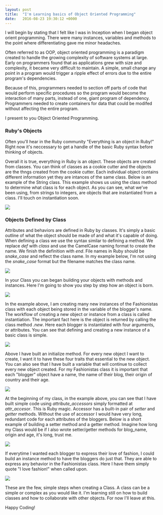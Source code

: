 ```yaml
---
layout: post
title:  "I'm Learning basics of Object Oriented Programming"
date:   2016-08-23 19:30:12 +0000
---
```


I will begin by stating that I felt like I was in Inception when I began object orient programming.  There were many instances, variables and methods to the point where differentiating gave me minor headaches.

Often referred to as OOP, object oriented programming is a paradigm created to handle the growing complexity of software systems at large.  Early on programmers found that as applications grew with size and complexity, it became very difficult to maintain.  A simple, small change any point in a program would trigger a ripple effect of errors due to the entire program's dependencies.

Because of this, programmers needed to section off parts of code that would perform specific procedures so the program would become the interaction of many parts, instead of one, giant program of dependency.  Programmers needed to create containers for data that could be modifed without affecting the entire program.

I present to you Object Oriented Programming.

### Ruby's Objects
Often you'll hear in the Ruby community "Everything is an object in Ruby!" Right now it's neccessary to get a handle of the basic Ruby syntax before thinking of objects.

Overall it is true, everything in Ruby is an object.  These objects are created from classes.  You can think of classes as a cookie cutter and the objects are the thngs created from the cookie cutter.  Each individual object contains different information yet they are intances of the same class.  Below is an example of the String class.  This example shows us using the class method to determine what class is for each object.  As you can see, what we've been using, from strings to integers, are objects that are instantiated from a class. I'll touch on instantiation soon.

![](https://s20.postimg.org/srk1y4y8t/oo_blog.jpg)

### Objects Defined by Class
Attributes and behaviors are defined in Ruby by classes.  It's simply a basic outline of what the object should be made of and what it's capable of doing.  When defining a class we use the syntax similar to defining a method.  We replace *def* with *class* and use the CamelCase naming format to create the name.  We finish the definition with *end*.  File names in Ruby should be *snake_case* and reflect the class name.  In my example below, I'm not using the *snake_case* format but the filename matches the class name.

![](https://s20.postimg.org/he240od3x/oo_blog_filename.jpg)

In your Class you can began building your objects with methods and instances.  Here I'm going to show you step by step how an object is born.

![](https://s20.postimg.org/4jzgtlaal/oo-blog-instantiating.jpg)

In the example above, I am creating many new instances of the Fashionistas class with each object being stored in the variable of the blogger's name.  The workflow of creating a new object or instance from a class is called instantiation.  The important fact here is the object is returned by calling the class method *.new*.  Here each blogger is instantiated with four arguments, or attributes.  You can see that defining and creating a new instance of a basic class is simple.

![](https://s20.postimg.org/kfoaww0v1/oo_blog_initialize.jpg)

Above I have built an initialize method.  For every new object I want to create, I want it to have these four traits that essential to the new object.  You can also see that I have built a variable that will continue to collect every new object created.  For my Fashionistas class it is important that each "blogger" object have a name, the name of their blog, their origin of country and their age.

![](https://s20.postimg.org/dle07787x/oo-blog-attr-accessor.jpg)

At the beginning of my class, in the example above, you can see that I have built simple code using *attribute_accessors* simply formatted at *attr_accesor*.  This is Ruby magic.  Accessor has a built-in pair of *setter* and *getter* methods.  Without the use of accessor I would have very long, redundant code for each attributes of the bloggers.  Below is a short example of building a setter method and a getter method.  Imagine how long my Class would be if I also wrote setter/getter methods for blog_name, origin and age, it's long, trust me.

![](https://s20.postimg.org/7n06wyp99/oo_blog_getter.jpg)

If everytime I wanted each blogger to express their love of fashion, I could build an instance method to have the bloggers do just that.  They are able to express any behavior in the Fashionistas class.  Here I have them simply quote "I love fashion!" when called upon.

![](https://s20.postimg.org/qhvxndpb1/oo-blog-instance.jpg)

These are the few, simple steps when creating a Class.  A class can be a simple or complex as you would like it.  I'm learning still on how to build classes and how to collaborate with other objects.  For now I'll leave at this.

Happy Coding!




